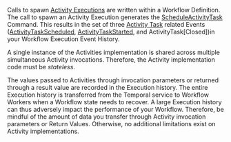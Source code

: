 Calls to spawn [Activity Executions](/docs/concepts/what-is-an-activity-execution) are written within a Workflow Definition.
The call to spawn an Activity Execution generates the [ScheduleActivityTask](/docs/concepts/what-is-a-command#scheduleactivitytask) Command.
This results in the set of three [Activity Task](/docs/concepts/what-is-an-activity-task) related Events ([ActivityTaskScheduled](/docs/references/events/#activitytaskscheduled), [ActivityTaskStarted](/docs/references/events/#activitytaskstarted), and ActivityTask[Closed])in your Workflow Execution Event History.

A single instance of the Activities implementation is shared across multiple simultaneous Activity invocations.
Therefore, the Activity implementation code must be _stateless_.

The values passed to Activities through invocation parameters or returned through a result value are recorded in the Execution history.
The entire Execution history is transferred from the Temporal service to Workflow Workers when a Workflow state needs to recover.
A large Execution history can thus adversely impact the performance of your Workflow.
Therefore, be mindful of the amount of data you transfer through Activity invocation parameters or Return Values.
Otherwise, no additional limitations exist on Activity implementations.
